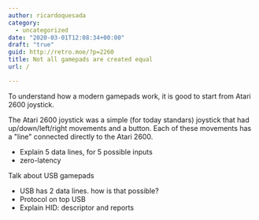 ```yaml
---
author: ricardoquesada
category:
  - uncategorized
date: "2020-03-01T12:08:34+00:00"
draft: "true"
guid: http://retro.moe/?p=2260
title: Not all gamepads are created equal
url: /

---
```

To understand how a modern gamepads work, it is good to start from Atari 2600 joystick.

The Atari 2600 joystick was a simple (for today standars) joystick that had up/down/left/right movements and a button. Each of these movements has a "line" connected directly to the Atari 2600.

- Explain 5 data lines, for 5 possible inputs
- zero-latency

Talk about USB gamepads

- USB has 2 data lines. how is that possible?
- Protocol on top USB
- Explain HID: descriptor and reports
